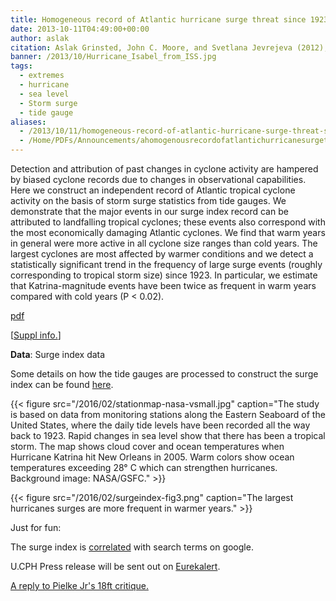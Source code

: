 ```yaml
---
title: Homogeneous record of Atlantic hurricane surge threat since 1923
date: 2013-10-11T04:49:00+00:00
author: aslak
citation: Aslak Grinsted, John C. Moore, and Svetlana Jevrejeva (2012), Homogeneous record of Atlantic hurricane surge threat since 1923, PNAS, doi:10.1073/pnas.1209542109
banner: /2013/10/Hurricane_Isabel_from_ISS.jpg
tags:
  - extremes
  - hurricane
  - sea level
  - Storm surge
  - tide gauge
aliases:
  - /2013/10/11/homogeneous-record-of-atlantic-hurricane-surge-threat-since-1923/
  - /Home/PDFs/Announcements/ahomogenousrecordofatlantichurricanesurgethreatsince1923
---
```


Detection and attribution of past changes in cyclone activity are hampered by biased cyclone records due to changes in observational capabilities. Here we construct an independent record of Atlantic tropical cyclone activity on the basis of storm surge statistics from tide gauges. <!--more-->  We demonstrate that the major events in our surge index record can be attributed to landfalling tropical cyclones; these events also correspond with the most economically damaging Atlantic cyclones. We find that warm years in general were more active in all cyclone size ranges than cold years. The largest cyclones are most affected by warmer conditions and we detect a statistically significant trend in the frequency of large surge events (roughly corresponding to tropical storm size) since 1923. In particular, we estimate that Katrina-magnitude events have been twice as frequent in warm years compared with cold years (P < 0.02).

[pdf](/pdf/Grinsted-PNAS12-Record-of-atlantic-hurricane-surge-threat.pdf)

[[Suppl info.](http://www.pnas.org/lookup/suppl/doi:10.1073/pnas.1209542109/-/DCSupplemental)]

**Data**: Surge index data

Some details on how the tide gauges are processed to construct the surge index can be found [here](/Home/Miscellaneous-Debris/hurricanesurgesintidegauges).



  {{< figure src="/2016/02/stationmap-nasa-vsmall.jpg" caption="The study is based on data from monitoring stations along the Eastern Seaboard of the United States, where the daily tide levels have been recorded all the way back to 1923. Rapid changes in sea level show that there has been a tropical storm. The map shows cloud cover and ocean temperatures when Hurricane Katrina hit New Orleans in 2005. Warm colors show ocean temperatures exceeding 28° C which can strengthen hurricanes. Background image: NASA/GSFC." >}}

  {{< figure src="/2016/02/surgeindex-fig3.png" caption="The largest hurricanes surges are more frequent in warmer years." >}}


Just for fun:

The surge index is [correlated](http://www.google.com/trends/correlate/search?e=id%3A0ZVIfAbshDQ&t=weekly&p=us) with search terms on google.

U.CPH Press release will be sent out on [Eurekalert](http://www.eurekalert.org/pub_releases/2012-10/uoc-tca101012.php).

[A reply to Pielke Jr's 18ft critique.](/Home/Miscellaneous-Debris/areplytopielkejrs)
